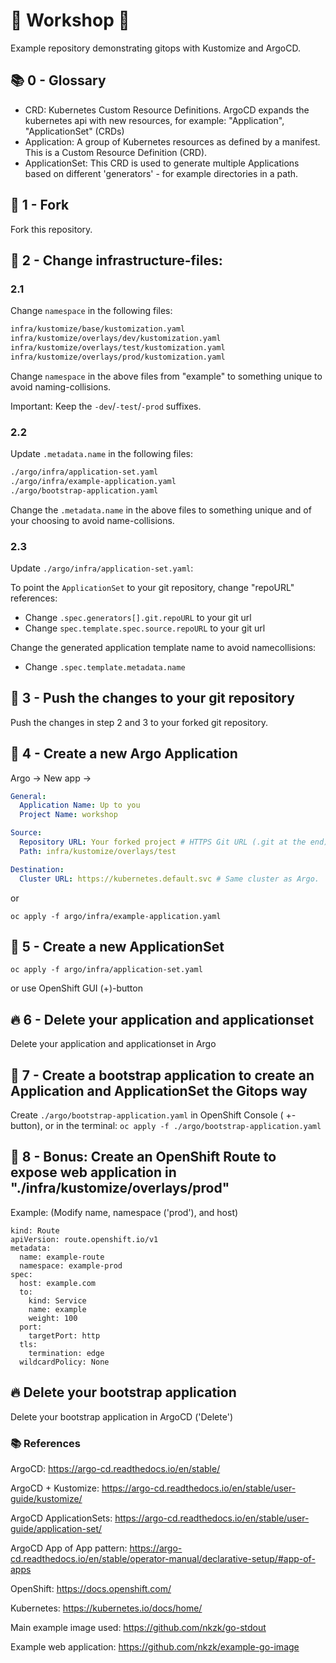 # :construction: Workshop :construction:

Example repository demonstrating gitops with Kustomize and ArgoCD.

## :books: 0 - Glossary

- CRD: Kubernetes Custom Resource Definitions. ArgoCD expands the kubernetes api with new resources, for example: "Application", "ApplicationSet" (CRDs)
- Application:  A group of Kubernetes resources as defined by a manifest. This is a Custom Resource Definition (CRD).
- ApplicationSet: This CRD is used to generate multiple Applications based on different 'generators' - for example directories in a path.

## :fork_and_knife: 1 - Fork 

Fork this repository.

## :pencil: 2 - Change infrastructure-files:

### 2.1

Change `namespace` in the following files:

```bash
infra/kustomize/base/kustomization.yaml
infra/kustomize/overlays/dev/kustomization.yaml
infra/kustomize/overlays/test/kustomization.yaml
infra/kustomize/overlays/prod/kustomization.yaml
```


Change `namespace` in the above files from "example" to something unique to avoid naming-collisions.

Important: Keep the `-dev`/`-test`/`-prod` suffixes.


### 2.2

Update `.metadata.name` in the following files:

```bash
./argo/infra/application-set.yaml
./argo/infra/example-application.yaml
./argo/bootstrap-application.yaml
```

Change the `.metadata.name` in the above files to something unique and of your choosing to avoid name-collisions.


### 2.3

Update `./argo/infra/application-set.yaml`:

To point the `ApplicationSet` to your git repository, change "repoURL" references:

- Change `.spec.generators[].git.repoURL` to your git url
- Change `spec.template.spec.source.repoURL` to your git url


Change the generated application template name to avoid namecollisions:

- Change `.spec.template.metadata.name`


## :rocket: 3 - Push the changes to your git repository 

Push the changes in step 2 and 3 to your forked git repository.

## :construction: 4 - Create a new Argo Application 

Argo -> New app ->

```yaml
General:
  Application Name: Up to you
  Project Name: workshop

Source:
  Repository URL: Your forked project # HTTPS Git URL (.git at the end)
  Path: infra/kustomize/overlays/test

Destination:
  Cluster URL: https://kubernetes.default.svc # Same cluster as Argo.
```


or

`oc apply -f argo/infra/example-application.yaml`

## :construction: 5 - Create a new ApplicationSet

`oc apply -f argo/infra/application-set.yaml`

or use OpenShift GUI (+)-button


## :fire: 6 - Delete your application and applicationset 

Delete your application and applicationset in Argo

## :rocket: 7 - Create a bootstrap application to create an Application and ApplicationSet the Gitops way 

Create `./argo/bootstrap-application.yaml` in OpenShift Console ( +-button), or in the terminal: `oc apply -f ./argo/bootstrap-application.yaml`

## :apple: 8 - Bonus: Create an OpenShift Route to expose web application in "./infra/kustomize/overlays/prod" 

Example: (Modify name, namespace ('prod'), and host)

```
kind: Route
apiVersion: route.openshift.io/v1
metadata:
  name: example-route
  namespace: example-prod
spec:
  host: example.com
  to:
    kind: Service
    name: example
    weight: 100
  port:
    targetPort: http
  tls:
    termination: edge
  wildcardPolicy: None
```

## :fire: Delete your bootstrap application 

Delete your bootstrap application in ArgoCD ('Delete')



### :books: References

ArgoCD: https://argo-cd.readthedocs.io/en/stable/

ArgoCD + Kustomize: https://argo-cd.readthedocs.io/en/stable/user-guide/kustomize/

ArgoCD ApplicationSets: https://argo-cd.readthedocs.io/en/stable/user-guide/application-set/

ArgoCD App of App pattern: https://argo-cd.readthedocs.io/en/stable/operator-manual/declarative-setup/#app-of-apps

OpenShift: https://docs.openshift.com/

Kubernetes: https://kubernetes.io/docs/home/

Main example image used: https://github.com/nkzk/go-stdout

Example web application: https://github.com/nkzk/example-go-image